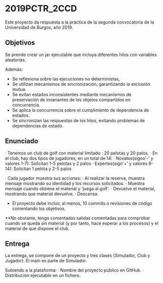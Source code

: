 # 2019PCTR_2CCD

Este proyecto da respuesta a la práctica de la segunda convocatoria de la Universidad de Burgos, año 2019.

## Objetivos

Se prende crear un jar ejecutable que incluya diferentes hilos con variables aleatorias.

Además:
 - Se reflexiona sobre las ejecuciones no deterministas,
 - Se utilizan mecanismos de sincronización, garantizando la exclusión mutua.
 - Se evitan estados inconsistentes mediante mecanismos de preservación de invariantes de los objetos compartidos en concurrencia.
 - Se aplica la concurrencia sobre el cumplimiento de dependencia de estados.
 - Se sincronizan las respuestas de los hilos, evitando problemas de dependencias de estado.
 
## Enunciado

· Tenemos un club de golf con material limitado : 20 pelotas y 20 palos.
· En el club, hay dos tipos de jugadores, en un total de 14: 
	· Novatos(signo'-' y valores 1-7): Solicitan 1-5 pelotas y 2 palos
	· Expertos(sigo'+' y valores 8-14): Solicitan 1 pelota y 2-5 palos
	
· Cada jugador muestra sus acciones:
	· Al realizar la reserva, muestra mensaje mostrando su identidad y los recursos solicitados.
	· Muestra mensaje cuando obtiene el material y 'juega al golf'.
	· Devuelve el material, mostrando que material devuelve.
	· Descansa.
 
 * El proyecto debe incluir, al menos, 10 commits o revisiones de código comentando los objetivos.
 
 **No obstante, tengo comentadas salidas comentadas para comprobar cuando se queda sin material (y por tanto, hace esperar a los procesos) y el material de que dispone el club.
 
## Entrega

La entrega, se compone de un proyecto y tres clases (Simulador, Club y Jugador). El main es parte de Simulador.

Subiendo a la plataforma:
· Nombre del proyecto público en GitHub.
· Distribución ejecutable en un fichero. 



